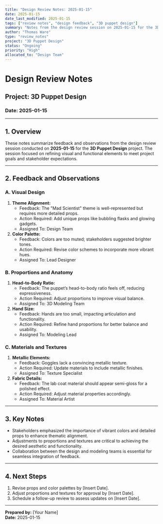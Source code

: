 ```yaml
---
title: "Design Review Notes: 2025-01-15"
date: 2025-01-15
date_last_modified: 2025-01-15
tags: ["review notes", "design feedback", "3D puppet design"]
summary: "Notes from the design review session on 2025-01-15 for the 3D Puppet Design project, focusing on theme alignment, proportions, and material updates."
author: "Thomas Ware"
type: "review_notes"
project: "3D Puppet Design"
status: "Ongoing"
priority: "High"
allocated_to: "Design Team"
---
```

# **Design Review Notes**

## **Project:** 3D Puppet Design
### **Date:** 2025-01-15

---

## **1. Overview**
These notes summarize feedback and observations from the design review session conducted on **2025-01-15** for the **3D Puppet Design** project. The session focused on refining visual and functional elements to meet project goals and stakeholder expectations.

---

## **2. Feedback and Observations**

### **A. Visual Design**
1. **Theme Alignment:**
   - Feedback: The "Mad Scientist" theme is well-represented but requires more detailed props.
   - Action Required: Add unique props like bubbling flasks and glowing gadgets.
   - Assigned To: Design Team  
2. **Color Palette:**
   - Feedback: Colors are too muted; stakeholders suggested brighter tones.
   - Action Required: Revise color schemes to incorporate more vibrant hues.
   - Assigned To: Lead Designer  

### **B. Proportions and Anatomy**
1. **Head-to-Body Ratio:**
   - Feedback: The puppet’s head-to-body ratio feels off, reducing expressiveness.
   - Action Required: Adjust proportions to improve visual balance.
   - Assigned To: 3D Modeling Team  
2. **Hand Size:**
   - Feedback: Hands are too small, impacting articulation and functionality.
   - Action Required: Refine hand proportions for better balance and usability.
   - Assigned To: Modeling Lead  

### **C. Materials and Textures**
1. **Metallic Elements:**
   - Feedback: Goggles lack a convincing metallic texture.
   - Action Required: Update materials to include metallic finishes.
   - Assigned To: Texture Specialist  
2. **Fabric Details:**
   - Feedback: The lab coat material should appear semi-gloss for a polished effect.
   - Action Required: Adjust material properties accordingly.
   - Assigned To: Material Artist  

---

## **3. Key Notes**
- Stakeholders emphasized the importance of vibrant colors and detailed props to enhance thematic alignment.
- Adjustments to proportions and textures are critical to achieving the desired aesthetic and functionality.
- Collaboration between the design and modeling teams is essential for seamless integration of feedback.

---

## **4. Next Steps**
1. Revise props and color palettes by [Insert Date].
2. Adjust proportions and textures for approval by [Insert Date].
3. Schedule a follow-up review to assess updates on [Insert Date].

---

**Prepared by:** [Your Name]  
**Date:** 2025-01-15
